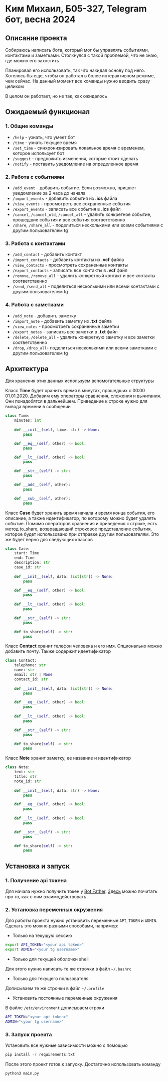 # Ким Михаил, Б05-327, Telegram бот, весна 2024

## Описание проекта
Собираюсь написать бота, который мог бы управлять событиями, контактами и заметками. 
Столкнулся с такой проблемой, что не знаю, где можно его захостить

Планировал его использовать, так что накидал основу под него.
Хотелось бы еще, чтобы он работал в более интерактивном режиме, чем сейчас.
На данный момент все команды нужно вводить сразу целиком

В целом он работает, но не так, как ожидалось

## Ожидаемый функционал

### 1. Общие команды
- `/help` - узнать, что умеет бот
- `/time` - узнать текущее время
- `/set_time` - синхронизировать локальное время с временем, 
которое использует бот
- `/suggest` - предложить изменения, которые стоит сделать
- `/notify` - поставить уведомление на определенное время

### 2. Работа с событиями
- `/add_event` - добавить событие. 
Если возможно, пришлет уведомление за 2 часа до начала
- `/import_events` - добавить события из **.ics** файла 
- `/view_events` - просмотреть все сохраненные события
- `/export_events` - записать все события в **.ics** файл
- `/cancel`, `/cancel_old`, `/cancel_all` - удалить конкретное событие, 
прошедшие события и все события соответственно
- `/share`, `/share_all` - поделиться несколькими или всеми событиями с другим пользователем tg

### 3. Работа с контактами
- `/add_contact` - добавить контакт
- `/import_contacts` - добавить контакты из **.vcf** файла
- `/view_contacts` - просмотреть сохраненные контакты
- `/export_contacts` - записать все контакты в **.vcf** файл
- `/remove`, `/remove_all` - удалить конкретный контакт 
и все контакты соответственно
- `/send`, `/send_all` - поделиться несколькими или всеми контактами с другим пользователем tg

### 4. Работа с заметками
- `/add_note` - добавить заметку 
- `/import_note` - добавить заметку из **.txt** файла
- `/view_notes` - просмотреть сохраненные заметки
- `/export_notes` - записать все заметки в **.txt** файл
- `/delete`, `/delete_all` - удалить конкретную заметку
и все заметки соответственно
- `/drop`, `/drop_all`- поделиться несколькими или всеми заметками с другим пользователем tg

## Архитектура

Для хранения этих данных используем вспомогательные структуры

Класс **Time** будет хранить время в минутах, прошедших с 00:00 01.01.2020.
Добавим ему операторы сравнения, сложения и вычитания. Они понадобятся в дальнейшем.
Приведение к строке нужно для вывода времени в сообщении
```python
class Time:
    minutes: int
    
    def __init__(self, time: str) -> None:
        pass

    def __eq__(self, other) -> bool:
        pass

    def __lt__(self, other) -> bool:
        pass

    def __str__(self) -> str:
        pass

    def __add__(self, other):
        pass

    def __sub__(self, other):
        pass
```

Класс **Case** будет хранить время начала и время конца события, его описание, 
а также идентификатор, по которому можно будет удалять событие. 
Помимо операторов сравнения и приведения к строке, есть метод to_share, 
возвращающий строковое представление события, 
которое будет использовано при отправке другим пользователям.
Это же будет верно для следующих классов
```python
class Case:
    start: Time
    end: Time
    description: str
    case_id: str
    
    def __init__(self, data: list[str]) -> None:
        pass

    def __eq__(self, other) -> bool:
        pass
    
    def __lt__(self, other) -> bool:
        pass

    def __str__(self) -> str:
        pass

    def to_share(self) -> str:
        pass
```

Класс **Contact** хранит телефон человека и его имя. Опционально можно добавить почту.
Также содержит идентификатор
```python
class Contact:
    telephone: str
    name: str
    email: str | None
    contact_id: str
    
    def __init__(self, data: list[str]) -> None:
        pass

    def __eq__(self, other) -> bool:
        pass
    
    def __lt__(self, other) -> bool:
        pass

    def __str__(self) -> str:
        pass

    def to_share(self) -> str:
        pass
```

Класс **Note** хранит заметку, ее название и идентификатор
```python
class Note:
    text: str
    title: str
    note_id: str
    
    def __init__(self, data: str) -> None:
        pass

    def __eq__(self, other) -> bool:
        pass
    
    def __lt__(self, other) -> bool:
        pass

    def __str__(self) -> str:
        pass

    def to_share(self) -> str:
        pass
```

## Установка и запуск

### 1. Получение api токена
[bot_father]: https://t.me/BotFather
[bot_father_info]: https://core.telegram.org/bots#botfather

Для начала нужно получить токен у [Bot Father][bot_father]. 
[Здесь][bot_father_info] можно почитать про то, как с ним взаимодействовать

### 2. Установка переменных окружения
Для работы проекта нужно установить переменные `API_TOKEN` и `ADMIN`.
Сделать это можно разными способами, например:
- Только на текущую сессию
```bash
export API_TOKEN="<your api token>"
export ADMIN="<your tg username>"
```
- Только для текущей оболочки shell

Для этого нужно написать те же строчки в файл `~/.bashrc`

- Только для текущего пользователя

Дописываем те же строчки в файл `~/.profile`

- Установить постоянные переменные окружения

В файле `/etc/environment` дописываем строки
```bash
API_TOKEN="<your api token>"
ADMIN="<your tg username>"
```

### 3. Запуск проекта
Установить все нужные зависимости можно с помощью
```bash
pip install -r requirements.txt
```

После этого проект готов к запуску. Достаточно использовать команду
```bash
python3 main.py
```